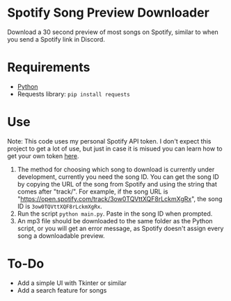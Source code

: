# Spotify Song Preview Downloader
Download a 30 second preview of most songs on Spotify, similar to when you send a Spotify link in Discord.
# Requirements
- [Python](https://www.python.org/downloads/)
- Requests library: ```pip install requests```
# Use
Note: This code uses my personal Spotify API token. I don't expect this project to get a lot of use, but just in case it is misued you can learn how to get your own token [here](https://developer.spotify.com/documentation/web-api/tutorials/getting-started#create-an-app).
1. The method for choosing which song to download is currently under development, currently you need the song ID. You can get the song ID by copying the URL of the song from Spotify and using the string that comes after "track/". For example, if the song URL is "https://open.spotify.com/track/3ow0TQVttXQF8rLckmXgRx", the song ID is ```3ow0TQVttXQF8rLckmXgRx```.
2. Run the script ```python main.py```. Paste in the song ID when prompted.
3. An mp3 file should be downloaded to the same folder as the Python script, or you will get an error message, as Spotify doesn't assign every song a downloadable preview.
# To-Do
- Add a simple UI with Tkinter or similar
- Add a search feature for songs